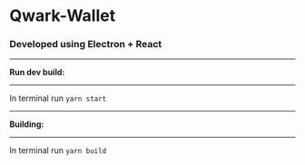 # Qwark-Wallet
### Developed using Electron + React
***
**Run dev build:**
***
In terminal run `yarn start`
***
**Building:**
***
In terminal run `yarn build`

